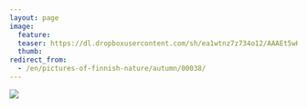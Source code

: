```yaml
---
layout: page
image:
  feature:
  teaser: https://dl.dropboxusercontent.com/sh/ea1wtnz7z734o12/AAAEt5wKzSOpfRYg6TGmH27qa/luontokuvat/syksy/DSC15118-245px.jpg
  thumb:
redirect_from:
  - /en/pictures-of-finnish-nature/autumn/00038/
---
```


[![](https://dl.dropboxusercontent.com/sh/ea1wtnz7z734o12/AAAriq27dgA20JfzGNn7IgDwa/luontokuvat/syksy/DSC15118-800px.jpg)](https://dl.dropboxusercontent.com/sh/ea1wtnz7z734o12/AAB9sNhum7IhmPm18qdzeynwa/luontokuvat/syksy/DSC15118.jpg)
